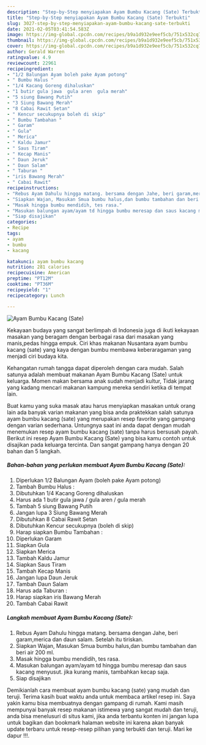 ```yaml
---
description: "Step-by-Step menyiapakan Ayam Bumbu Kacang (Sate) Terbukti"
title: "Step-by-Step menyiapakan Ayam Bumbu Kacang (Sate) Terbukti"
slug: 3027-step-by-step-menyiapakan-ayam-bumbu-kacang-sate-terbukti
date: 2021-02-05T03:41:54.583Z
image: https://img-global.cpcdn.com/recipes/b9a1d932e9eef5cb/751x532cq70/ayam-bumbu-kacang-sate-foto-resep-utama.jpg
thumbnail: https://img-global.cpcdn.com/recipes/b9a1d932e9eef5cb/751x532cq70/ayam-bumbu-kacang-sate-foto-resep-utama.jpg
cover: https://img-global.cpcdn.com/recipes/b9a1d932e9eef5cb/751x532cq70/ayam-bumbu-kacang-sate-foto-resep-utama.jpg
author: Gerald Warren
ratingvalue: 4.9
reviewcount: 22961
recipeingredient:
- "1/2 Balungan Ayam boleh pake Ayam potong"
- " Bumbu Halus "
- "1/4 Kacang Goreng dihaluskan"
- "1 butir gula jawa  gula aren  gula merah"
- "5 siung Bawang Putih"
- "3 Siung Bawang Merah"
- "8 Cabai Rawit Setan"
- " Kencur secukupnya boleh di skip"
- " Bumbu Tambahan "
- " Garam"
- " Gula"
- " Merica"
- " Kaldu Jamur"
- " Saus Tiram"
- " Kecap Manis"
- " Daun Jeruk"
- " Daun Salam"
- " Taburan "
- "iris Bawang Merah"
- " Cabai Rawit"
recipeinstructions:
- "Rebus Ayam Dahulu hingga matang. bersama dengan Jahe, beri garam,merica dan daun salam. Setelah itu tiriskan."
- "Siapkan Wajan, Masukan Smua bumbu halus,dan bumbu tambahan dan beri air 200 ml."
- "Masak hingga bumbu mendidih, tes rasa."
- "Masukan balungan ayam/ayam td hingga bumbu meresap dan saus kacang menyusut. jika kurang manis, tambahkan kecap saja."
- "Siap disajikan"
categories:
- Recipe
tags:
- ayam
- bumbu
- kacang

katakunci: ayam bumbu kacang 
nutrition: 281 calories
recipecuisine: American
preptime: "PT12M"
cooktime: "PT36M"
recipeyield: "1"
recipecategory: Lunch

---
```



![Ayam Bumbu Kacang (Sate)](https://img-global.cpcdn.com/recipes/b9a1d932e9eef5cb/751x532cq70/ayam-bumbu-kacang-sate-foto-resep-utama.jpg)

Kekayaan budaya yang sangat berlimpah di Indonesia juga di ikuti kekayaan masakan yang beragam dengan berbagai rasa dari masakan yang manis,pedas hingga empuk. Ciri khas makanan Nusantara ayam bumbu kacang (sate) yang kaya dengan bumbu membawa keberaragaman yang menjadi ciri budaya kita.




Kehangatan rumah tangga dapat diperoleh dengan cara mudah. Salah satunya adalah membuat makanan Ayam Bumbu Kacang (Sate) untuk keluarga. Momen makan bersama anak sudah menjadi kultur, Tidak jarang yang kadang mencari makanan kampung mereka sendiri ketika di tempat lain.

Buat kamu yang suka masak atau harus menyiapkan masakan untuk orang lain ada banyak varian makanan yang bisa anda praktekkan salah satunya ayam bumbu kacang (sate) yang merupakan resep favorite yang gampang dengan varian sederhana. Untungnya saat ini anda dapat dengan mudah menemukan resep ayam bumbu kacang (sate) tanpa harus bersusah payah.
Berikut ini resep Ayam Bumbu Kacang (Sate) yang bisa kamu contoh untuk disajikan pada keluarga tercinta. Dan sangat gampang hanya dengan 20 bahan dan 5 langkah.


<!--inarticleads1-->

##### Bahan-bahan yang perlukan membuat Ayam Bumbu Kacang (Sate):

1. Diperlukan 1/2 Balungan Ayam (boleh pake Ayam potong)
1. Tambah  Bumbu Halus :
1. Dibutuhkan 1/4 Kacang Goreng dihaluskan
1. Harus ada 1 butir gula jawa / gula aren / gula merah
1. Tambah 5 siung Bawang Putih
1. Jangan lupa 3 Siung Bawang Merah
1. Dibutuhkan 8 Cabai Rawit Setan
1. Dibutuhkan  Kencur secukupnya (boleh di skip)
1. Harap siapkan  Bumbu Tambahan :
1. Diperlukan  Garam
1. Siapkan  Gula
1. Siapkan  Merica
1. Tambah  Kaldu Jamur
1. Siapkan  Saus Tiram
1. Tambah  Kecap Manis
1. Jangan lupa  Daun Jeruk
1. Tambah  Daun Salam
1. Harus ada  Taburan :
1. Harap siapkan iris Bawang Merah
1. Tambah  Cabai Rawit




<!--inarticleads2-->

##### Langkah membuat  Ayam Bumbu Kacang (Sate):

1. Rebus Ayam Dahulu hingga matang. bersama dengan Jahe, beri garam,merica dan daun salam. Setelah itu tiriskan.
1. Siapkan Wajan, Masukan Smua bumbu halus,dan bumbu tambahan dan beri air 200 ml.
1. Masak hingga bumbu mendidih, tes rasa.
1. Masukan balungan ayam/ayam td hingga bumbu meresap dan saus kacang menyusut. jika kurang manis, tambahkan kecap saja.
1. Siap disajikan




Demikianlah cara membuat ayam bumbu kacang (sate) yang mudah dan teruji. Terima kasih buat waktu anda untuk membaca artikel resep ini. Saya yakin kamu bisa membuatnya dengan gampang di rumah. Kami masih mempunyai banyak resep makanan istimewa yang sangat mudah dan teruji, anda bisa menelusuri di situs kami, jika anda terbantu konten ini jangan lupa untuk bagikan dan bookmark halaman website ini karena akan banyak update terbaru untuk resep-resep pilihan yang terbukti dan teruji. Mari ke dapur !!!. 
